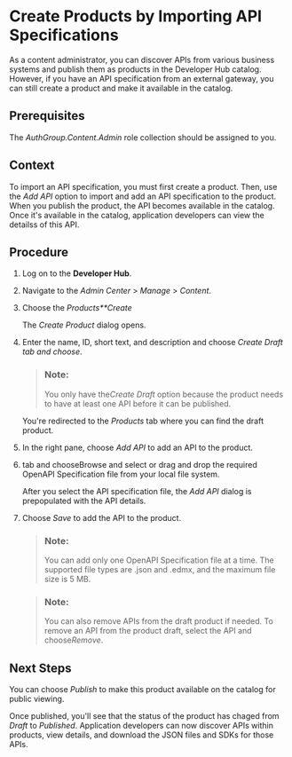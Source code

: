 <!-- loio961d39e57aff4e02b38447651ce64fc6 -->

# Create Products by Importing API Specifications

As a content administrator, you can discover APIs from various business systems and publish them as products in the Developer Hub catalog. However, if you have an API specification from an external gateway, you can still create a product and make it available in the catalog.



<a name="loio961d39e57aff4e02b38447651ce64fc6__prereq_b2r_4hj_ncc"/>

## Prerequisites

The *AuthGroup.Content.Admin* role collection should be assigned to you.



## Context

To import an API specification, you must first create a product. Then, use the *Add API* option to import and add an API specification to the product. When you publish the product, the API becomes available in the catalog. Once it's available in the catalog, application developers can view the detailss of this API.



## Procedure

1.  Log on to the **Developer Hub**.

2.  Navigate to the *Admin Center* \> *Manage* \> *Content*.

3.  Choose the *Products**Create*

    The *Create Product* dialog opens.

4.  Enter the name, ID, short text, and description and choose *Create Draft tab and choose*.

    > ### Note:  
    > You only have the*Create Draft* option because the product needs to have at least one API before it can be published.

    You're redirected to the *Products* tab where you can find the draft product.

5.  In the right pane, choose *Add API* to add an API to the product.

6.  tab and chooseBrowse and select or drag and drop the required OpenAPI Specification file from your local file system.

    After you select the API specification file, the *Add API* dialog is prepopulated with the API details.

7.  Choose *Save* to add the API to the product.

    > ### Note:  
    > You can add only one OpenAPI Specification file at a time. The supported file types are .json and .edmx, and the maximum file size is 5 MB.

    > ### Note:  
    > You can also remove APIs from the draft product if needed. To remove an API from the product draft, select the API and choose*Remove*.




<a name="loio961d39e57aff4e02b38447651ce64fc6__postreq_js1_2lr_ncc"/>

## Next Steps

You can choose *Publish* to make this product available on the catalog for public viewing.

Once published, you'll see that the status of the product has chaged from *Draft* to *Published*. Application developers can now discover APIs within products, view details, and download the JSON files and SDKs for those APIs.

